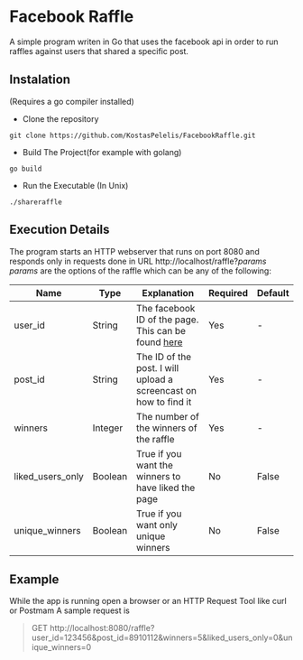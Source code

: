 # Facebook Raffle

A simple program writen in Go that uses the facebook api in order to run raffles against users that shared a specific post.

## Instalation

(Requires a go compiler installed)
* Clone the repository
```
git clone https://github.com/KostasPelelis/FacebookRaffle.git
```
* Build The Project(for example with golang)
```
go build
```
* Run the Executable (In Unix)
```
./shareraffle
```
## Execution Details

The program starts an HTTP webserver that runs on port 8080 and responds only in requests done in URL http://localhost/raffle?_params_  
_params_ are the options of the raffle which can be any of the following:

Name              | Type    | Explanation                                                                   | Required  | Default
----------------- | ------- | ----------------------------------------------------------------------------- | --------  | -------
user_id           | String  | The facebook ID of the page. This can be found [here](http://findmyfbid.com/) | Yes       | -
post_id           | String  | The ID of the post. I will upload a screencast on how to find it              | Yes       | -
winners           | Integer | The number of the winners of the raffle                                       | Yes       | -
liked_users_only  | Boolean | True if you want the winners to have liked the page                           | No        | False
unique_winners    | Boolean | True if you want only unique winners                                          | No        | False

## Example

While the app is running open a browser or an HTTP Request Tool like curl or Postmam
A sample request is    
>GET http://localhost:8080/raffle?user_id=123456&post_id=8910112&winners=5&liked_users_only=0&unique_winners=0
